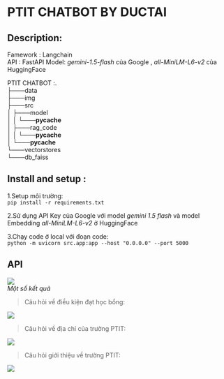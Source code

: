 # PTIT CHATBOT BY DUCTAI
## Description:
Famework : Langchain  
API : FastAPI
Model: *gemini-1.5-flash* của Google , *all-MiniLM-L6-v2* của HuggingFace  


PTIT CHATBOT :.  
├───data  
├───img  
├───src  
│   ├───model  
│   │   └───__pycache__  
│   ├───rag_code  
│   │   └───__pycache__  
│   └───__pycache__  
└───vectorstores  
    └───db_faiss  

## Install and setup :  
1.Setup môi trường:  
```pip install -r requirements.txt``` 

2.Sử dụng API Key của Google với model *gemini 1.5 flash* và model Embedding *all-MiniLM-L6-v2* ở HuggingFace  

3.Chạy code ở local với đoạn code:   
```python -m uvicorn src.app:app --host "0.0.0.0" --port 5000```


## API  
![](https://github.com/ductai07/PTIT-Chatbot/blob/dev/img/Chatbot_gui.png)    
*Một số kết quả*  

> Câu hỏi về điều kiện đạt học bổng:  

![](https://github.com/ductai07/PTIT-Chatbot/blob/dev/img/result.png)  
> Câu hỏi về địa chỉ của trường PTIT:  

![](https://github.com/ductai07/PTIT-Chatbot/blob/dev/img/result3.png)  

> Câu hỏi giới thiệu về trường PTIT:  

![](https://github.com/ductai07/PTIT-Chatbot/blob/dev/img/result2.png)  



